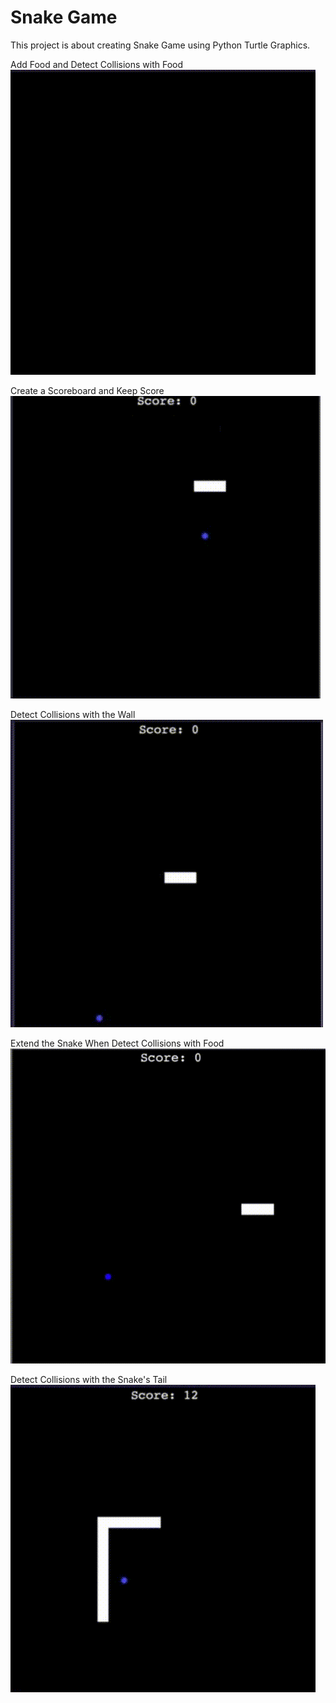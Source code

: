 # Snake Game
This project is about creating Snake Game using Python Turtle Graphics.

Add Food and Detect Collisions with Food <br />
![alt-text ](food.gif)

Create a Scoreboard and Keep Score <br />
![alt-text ](scoreboard.gif)

Detect Collisions with the Wall <br />
![alt-text ](wall-collisions.gif)

Extend the Snake When Detect Collisions with Food <br />
![alt-text ](extend.gif)

Detect Collisions with the Snake's Tail <br />
![alt-text ](tail-collisions.gif)
